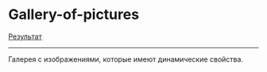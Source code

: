 # Gallery-of-pictures
[Результат](https://maksgd.github.io/1.Gallery-of-pictures/)

***

Галерея с изображениями, которые имеют динамические свойства. 

